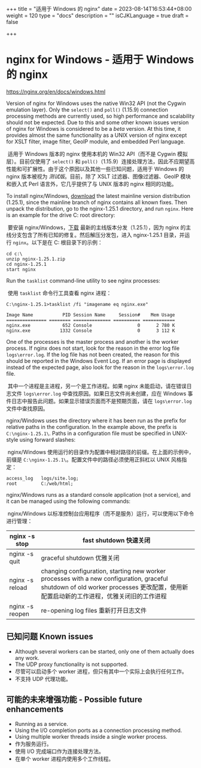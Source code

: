 +++
title = "适用于 Windows 的 nginx"
date = 2023-08-14T16:53:44+08:00
weight = 120
type = "docs"
description = ""
isCJKLanguage = true
draft = false

+++

# nginx for Windows - 适用于 Windows 的 nginx

https://nginx.org/en/docs/windows.html



Version of nginx for Windows uses the native Win32 API (not the Cygwin emulation layer). Only the `select()` and `poll()` (1.15.9) connection processing methods are currently used, so high performance and scalability should not be expected. Due to this and some other known issues version of nginx for Windows is considered to be a *beta* version. At this time, it provides almost the same functionality as a UNIX version of nginx except for XSLT filter, image filter, GeoIP module, and embedded Perl language.

​	适用于 Windows 版本的 nginx 使用本机的 Win32 API（而不是 Cygwin 模拟层）。目前仅使用了 `select()` 和 `poll()`（1.15.9）连接处理方法，因此不应期望高性能和可扩展性。由于这个原因以及其他一些已知问题，适用于 Windows 的 nginx 版本被视为 *测试版*。目前，除了 XSLT 过滤器、图像过滤器、GeoIP 模块和嵌入式 Perl 语言外，它几乎提供了与 UNIX 版本的 nginx 相同的功能。

To install nginx/Windows, [download](https://nginx.org/en/download.html) the latest mainline version distribution (1.25.1), since the mainline branch of nginx contains all known fixes. Then unpack the distribution, go to the nginx-1.25.1 directory, and run `nginx`. Here is an example for the drive C: root directory:

​	要安装 nginx/Windows，[下载](https://nginx.org/en/download.html) 最新的主线版本分发（1.25.1），因为 nginx 的主线分支包含了所有已知的修复。然后解压分发包，进入 nginx-1.25.1 目录，并运行 `nginx`。以下是在 C: 根目录下的示例：

```
cd c:\
unzip nginx-1.25.1.zip
cd nginx-1.25.1
start nginx
```

Run the `tasklist` command-line utility to see nginx processes:

​	使用 `tasklist` 命令行工具查看 nginx 进程：

```
C:\nginx-1.25.1>tasklist /fi "imagename eq nginx.exe"

Image Name           PID Session Name     Session#    Mem Usage
=============== ======== ============== ========== ============
nginx.exe            652 Console                 0      2 780 K
nginx.exe           1332 Console                 0      3 112 K
```

One of the processes is the master process and another is the worker process. If nginx does not start, look for the reason in the error log file `logs\error.log`. If the log file has not been created, the reason for this should be reported in the Windows Event Log. If an error page is displayed instead of the expected page, also look for the reason in the `logs\error.log` file.

​	其中一个进程是主进程，另一个是工作进程。如果 nginx 未能启动，请在错误日志文件 `logs\error.log` 中查找原因。如果日志文件尚未创建，应在 Windows 事件日志中报告此问题。如果显示错误页面而不是预期页面，请在 `logs\error.log` 文件中查找原因。

nginx/Windows uses the directory where it has been run as the prefix for relative paths in the configuration. In the example above, the prefix is `C:\nginx-1.25.1\`. Paths in a configuration file must be specified in UNIX-style using forward slashes:

​	nginx/Windows 使用运行的目录作为配置中相对路径的前缀。在上面的示例中，前缀是 `C:\nginx-1.25.1\`。配置文件中的路径必须使用正斜杠以 UNIX 风格指定：

```
access_log   logs/site.log;
root         C:/web/html;
```

nginx/Windows runs as a standard console application (not a service), and it can be managed using the following commands:

​	nginx/Windows 以标准控制台应用程序（而不是服务）运行，可以使用以下命令进行管理：

| nginx -s stop   | fast shutdown 快速关闭                                       |
| --------------- | ------------------------------------------------------------ |
| nginx -s quit   | graceful shutdown 优雅关闭                                   |
| nginx -s reload | changing configuration, starting new worker processes with a new configuration, graceful shutdown of old worker processes 更改配置，使用新配置启动新的工作进程，优雅关闭旧的工作进程 |
| nginx -s reopen | re-opening log files 重新打开日志文件                        |



## 已知问题 Known issues

- Although several workers can be started, only one of them actually does any work.
- The UDP proxy functionality is not supported.
- 尽管可以启动多个 worker 进程，但只有其中一个实际上会执行任何工作。
- 不支持 UDP 代理功能。



## 可能的未来增强功能 - Possible future enhancements

- Running as a service.
- Using the I/O completion ports as a connection processing method.
- Using multiple worker threads inside a single worker process.
- 作为服务运行。
- 使用 I/O 完成端口作为连接处理方法。
- 在单个 worker 进程内使用多个工作线程。